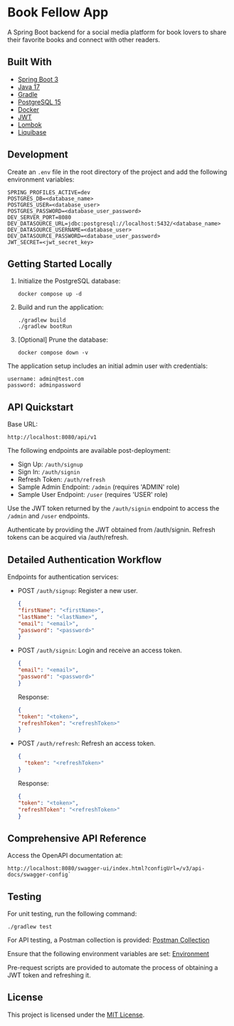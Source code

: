 # Book Fellow App

A Spring Boot backend for a social media platform for book lovers to share their favorite books and connect with other readers.

## Built With

- [Spring Boot 3](https://spring.io/projects/spring-boot)
- [Java 17](https://www.oracle.com/java/technologies/downloads/#java17)
- [Gradle](https://gradle.org/)
- [PostgreSQL 15](https://www.postgresql.org/)
- [Docker](https://www.docker.com/)
- [JWT](https://jwt.io/)
- [Lombok](https://projectlombok.org/)
- [Liquibase](https://www.liquibase.org/)

## Development

Create an `.env` file in the root directory of the project and add the following environment variables:

```shell
SPRING_PROFILES_ACTIVE=dev
POSTGRES_DB=<database_name>
POSTGRES_USER=<database_user>
POSTGRES_PASSWORD=<database_user_password>
DEV_SERVER_PORT=8080
DEV_DATASOURCE_URL=jdbc:postgresql://localhost:5432/<database_name>
DEV_DATASOURCE_USERNAME=<database_user>
DEV_DATASOURCE_PASSWORD=<database_user_password>
JWT_SECRET=<jwt_secret_key>
```

## Getting Started Locally

1. Initialize the PostgreSQL database:

    ```shell
    docker compose up -d
    ```

2. Build and run the application:
    ```shell
    ./gradlew build
    ./gradlew bootRun
    ```
   
3. [Optional] Prune the database:
    ```shell
    docker compose down -v
    ```

The application setup includes an initial admin user with credentials:

```text
username: admin@test.com
password: adminpassword
```

## API Quickstart

Base URL:

```
http://localhost:8080/api/v1
```

The following endpoints are available post-deployment:

- Sign Up: `/auth/signup`
- Sign In: `/auth/signin`
- Refresh Token: `/auth/refresh`
- Sample Admin Endpoint: `/admin` (requires 'ADMIN' role)
- Sample User Endpoint: `/user` (requires 'USER' role)

Use the JWT token returned by the `/auth/signin` endpoint to access the
`/admin` and `/user` endpoints.

Authenticate by providing the JWT obtained from /auth/signin. Refresh tokens can be acquired via /auth/refresh.

## Detailed Authentication Workflow

Endpoints for authentication services:

- POST `/auth/signup`: Register a new user.
    ```json
    {
    "firstName": "<firstName>",
    "lastName": "<lastName>",
    "email": "<email>",
    "password": "<password>"
    }
    ```
- POST `/auth/signin`: Login and receive an access token.
    ```json
    {
    "email": "<email>",
    "password": "<password>"
    }
    ```
  Response:
    ```json
    {
    "token": "<token>",
    "refreshToken": "<refreshToken>"
    }
    ```

- POST `/auth/refresh`: Refresh an access token.
    ```json
    {
      "token": "<refreshToken>"
    }
    ```

  Response:
    ```json
    {
    "token": "<token>",
    "refreshToken": "<refreshToken>"
    }
    ```

## Comprehensive API Reference

Access the OpenAPI documentation at:

```
http://localhost:8080/swagger-ui/index.html?configUrl=/v3/api-docs/swagger-config`
```

## Testing

For unit testing, run the following command:

```shell
./gradlew test
```

For API testing, a Postman collection is provided:
[Postman Collection](https://justinegeorge96.postman.co/workspace/abcd)

Ensure that the following environment variables are set:
[Environment](https://justinegeorge96.postman.co/workspace/abcd)

Pre-request scripts are provided to automate the process of obtaining a JWT token and refreshing it.

## License

This project is licensed under the [MIT License](LICENSE).
